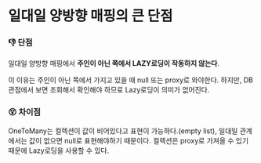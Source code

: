 # 일대일 양방향 매핑의 큰 단점



### 👎 단점

일대일 양방향 매핑에서 **주인이 아닌 쪽에서 LAZY로딩이 작동하지 않는다**.

이 이유는 주인이 아닌 쪽에서 가지고 있을 때 null 또는 proxy로 와야한다. 하지만, DB관점에서 보면 조회해서 확인해야 하므로 Lazy로딩이 의미가 없어진다.



### 😵 차이점

OneToMany는 컬렉션이 값이 비어있다고 표현이 가능하다.(empty list), 일대일 관계에서는 값이 없으면 null로 표현해야하기 때문이다. 컬렉션은 proxy로 가져올 수 있기 때문에 Lazy로딩을 사용할 수 있다.